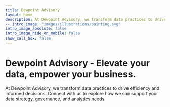 ```yaml
---
title: Dewpoint Advisory
layout: home
description: At Dewpoint Advisory, we transform data practices to drive efficiency and informed decisions. Connect with us to explore how we can support your data strategy, governance, and analytics needs.
-- intro_image: "images/illustrations/pointing.svg"
intro_image_absolute: false
intro_image_hide_on_mobile: false
show_call_box: false
---
```


# Dewpoint Advisory - Elevate your data, empower your business.

At Dewpoint Advisory, we transform data practices to drive efficiency and informed decisions. Connect with us to explore how we can support your data strategy, governance, and analytics needs.
